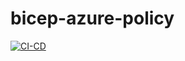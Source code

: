 # bicep-azure-policy

[![CI-CD](https://github.com/thepaulmacca/bicep-azure-policy/actions/workflows/pipeline.yml/badge.svg)](https://github.com/thepaulmacca/bicep-azure-policy/actions/workflows/pipeline.yml)
